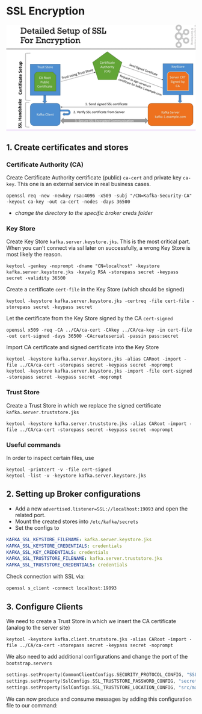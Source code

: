 # SSL Encryption

![](SSL.png)

## 1. Create certificates and stores

### Certificate Authority (CA)
Create Certificate Authority certificate (public) `ca-cert` and private key `ca-key`.
This one is an external service in real business cases.

```shell
openssl req -new -newkey rsa:4096 -x509 -subj "/CN=Kafka-Security-CA" -keyout ca-key -out ca-cert -nodes -days 36500
```

* _change the directory to the specific broker creds folder_

### Key Store
Create Key Store `kafka.server.keystore.jks`. This is the most critical part. When you can't connect via ssl later on
successfully, a wrong Key Store is most likely the reason.

```shell
keytool -genkey -noprompt -dname "CN=localhost" -keystore kafka.server.keystore.jks -keyalg RSA -storepass secret -keypass secret -validity 36500
```
Create a certificate `cert-file` in the Key Store (which should be signed)
```shell
keytool -keystore kafka.server.keystore.jks -certreq -file cert-file -storepass secret -keypass secret
```
Let the certificate from the Key Store signed by the CA `cert-signed`
```shell
openssl x509 -req -CA ../CA/ca-cert -CAkey ../CA/ca-key -in cert-file -out cert-signed -days 36500 -CAcreateserial -passin pass:secret
```
Import CA certificate and signed certificate into the Key Store
```shell
keytool -keystore kafka.server.keystore.jks -alias CARoot -import -file ../CA/ca-cert -storepass secret -keypass secret -noprompt
keytool -keystore kafka.server.keystore.jks -import -file cert-signed -storepass secret -keypass secret -noprompt
```

### Trust Store

Create a Trust Store in which we replace the signed certificate `kafka.server.truststore.jks`
```shell
keytool -keystore kafka.server.truststore.jks -alias CARoot -import -file ../CA/ca-cert -storepass secret -keypass secret -noprompt
```

### Useful commands

In order to inspect certain files, use

```shell
keytool -printcert -v -file cert-signed
keytool -list -v -keystore kafka.server.keystore.jks
```


## 2. Setting up Broker configurations

* Add a new `advertised.listener=SSL://localhost:19093` and open the related port.
* Mount the created stores into `/etc/kafka/secrets`
* Set the configs to
```yaml
KAFKA_SSL_KEYSTORE_FILENAME: kafka.server.keystore.jks
KAFKA_SSL_KEYSTORE_CREDENTIALS: credentials
KAFKA_SSL_KEY_CREDENTIALS: credentials
KAFKA_SSL_TRUSTSTORE_FILENAME: kafka.server.truststore.jks
KAFKA_SSL_TRUSTSTORE_CREDENTIALS: credentials
```

Check connection with SSL via:
```shell
openssl s_client -connect localhost:19093
```

## 3. Configure Clients

We need to create a Trust Store in which we insert the CA certificate (analog to the server site)
```shell
keytool -keystore kafka.client.truststore.jks -alias CARoot -import -file ../CA/ca-cert -storepass secret -keypass secret -noprompt
```

We also need to add additional configurations and change the port of the `bootstrap.servers`
```kotlin
settings.setProperty(CommonClientConfigs.SECURITY_PROTOCOL_CONFIG, "SSL")
settings.setProperty(SslConfigs.SSL_TRUSTSTORE_PASSWORD_CONFIG, "secret")
settings.setProperty(SslConfigs.SSL_TRUSTSTORE_LOCATION_CONFIG, "src/main/resources/kafka.client.truststore.jks")
```
We can now produce and consume messages by adding this configuration file to our command:
